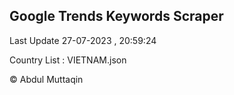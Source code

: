 

## Google Trends Keywords Scraper 
 
Last Update 27-07-2023 , 20:59:24

Country List :
VIETNAM.json



© Abdul Muttaqin 
